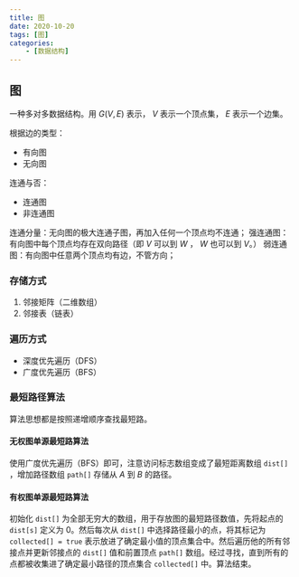 ```yaml
---
title: 图
date: 2020-10-20
tags: [图]
categories: 
    - [数据结构]
---
```

## 图

一种多对多数据结构。用 $G(V, E)$ 表示， $V$ 表示一个顶点集， $E$ 表示一个边集。

根据边的类型：

- 有向图
- 无向图

连通与否：

- 连通图
- 非连通图

连通分量：无向图的极大连通子图，再加入任何一个顶点均不连通；
强连通图：有向图中每个顶点均存在双向路径（即 $V$ 可以到 $W$ ， $W$ 也可以到 $V$。）
弱连通图：有向图中任意两个顶点均有边，不管方向；

### 存储方式

1. 邻接矩阵（二维数组）
2. 邻接表（链表）

### 遍历方式

- 深度优先遍历（DFS）
- 广度优先遍历（BFS）

### 最短路径算法

算法思想都是按照递增顺序查找最短路。

#### 无权图单源最短路算法

使用广度优先遍历（BFS）即可，注意访问标志数组变成了最短距离数组 `dist[]` ，增加路径数组 `path[]` 存储从 $A$ 到 $B$ 的路径。

#### 有权图单源最短路算法

初始化 `dist[]` 为全部无穷大的数组，用于存放图的最短路径数值，先将起点的 `dist[s]` 定义为 0。然后每次从 `dist[]` 中选择路径最小的点，将其标记为 `collected[] = true` 表示放进了确定最小值的顶点集合中。然后遍历他的所有邻接点并更新邻接点的 `dist[]` 值和前置顶点 `path[]` 数组。经过寻找，直到所有的点都被收集进了确定最小路径的顶点集合 `collected[]` 中。算法结束。
